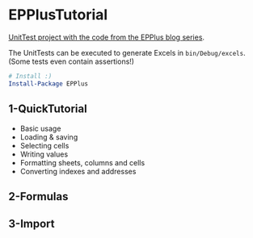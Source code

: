 EPPlusTutorial
==============
[UnitTest project with the code from the EPPlus blog series][article-link].

The UnitTests can be executed to generate Excels in `bin/Debug/excels`.
(Some tests even contain assertions!)

```powershell
# Install :)
Install-Package EPPlus
```

1-QuickTutorial
---------------
- Basic usage
- Loading & saving
- Selecting cells
- Writing values
- Formatting sheets, columns and cells
- Converting indexes and addresses

2-Formulas
----------

3-Import
--------


[article-link]: https://be-pongit.github.io/epplus/

